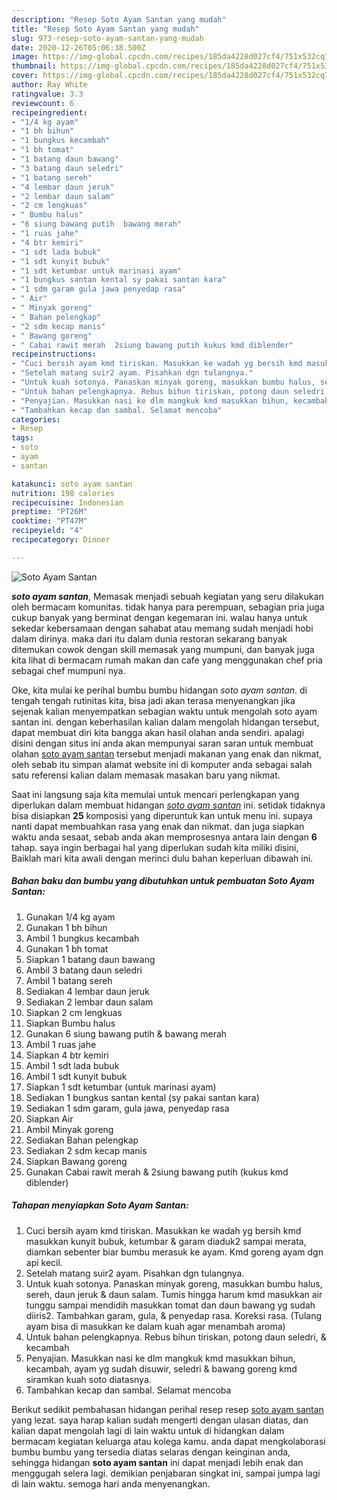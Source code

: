 ```yaml
---
description: "Resep Soto Ayam Santan yang mudah"
title: "Resep Soto Ayam Santan yang mudah"
slug: 973-resep-soto-ayam-santan-yang-mudah
date: 2020-12-26T05:06:38.500Z
image: https://img-global.cpcdn.com/recipes/185da4228d027cf4/751x532cq70/soto-ayam-santan-foto-resep-utama.jpg
thumbnail: https://img-global.cpcdn.com/recipes/185da4228d027cf4/751x532cq70/soto-ayam-santan-foto-resep-utama.jpg
cover: https://img-global.cpcdn.com/recipes/185da4228d027cf4/751x532cq70/soto-ayam-santan-foto-resep-utama.jpg
author: Ray White
ratingvalue: 3.3
reviewcount: 6
recipeingredient:
- "1/4 kg ayam"
- "1 bh bihun"
- "1 bungkus kecambah"
- "1 bh tomat"
- "1 batang daun bawang"
- "3 batang daun seledri"
- "1 batang sereh"
- "4 lembar daun jeruk"
- "2 lembar daun salam"
- "2 cm lengkuas"
- " Bumbu halus"
- "6 siung bawang putih  bawang merah"
- "1 ruas jahe"
- "4 btr kemiri"
- "1 sdt lada bubuk"
- "1 sdt kunyit bubuk"
- "1 sdt ketumbar untuk marinasi ayam"
- "1 bungkus santan kental sy pakai santan kara"
- "1 sdm garam gula jawa penyedap rasa"
- " Air"
- " Minyak goreng"
- " Bahan pelengkap"
- "2 sdm kecap manis"
- " Bawang goreng"
- " Cabai rawit merah  2siung bawang putih kukus kmd diblender"
recipeinstructions:
- "Cuci bersih ayam kmd tiriskan. Masukkan ke wadah yg bersih kmd masukkan kunyit bubuk, ketumbar &amp; garam diaduk2 sampai merata, diamkan sebenter biar bumbu merasuk ke ayam. Kmd goreng ayam dgn api kecil."
- "Setelah matang suir2 ayam. Pisahkan dgn tulangnya."
- "Untuk kuah sotonya. Panaskan minyak goreng, masukkan bumbu halus, sereh, daun jeruk &amp; daun salam. Tumis hingga harum kmd masukkan air tunggu sampai mendidih masukkan tomat dan daun bawang yg sudah diiris2. Tambahkan garam, gula, &amp; penyedap rasa. Koreksi rasa. (Tulang ayam bisa di masukkan ke dalam kuah agar menambah aroma)"
- "Untuk bahan pelengkapnya. Rebus bihun tiriskan, potong daun seledri, &amp; kecambah"
- "Penyajian. Masukkan nasi ke dlm mangkuk kmd masukkan bihun, kecambah, ayam yg sudah disuwir, seledri &amp; bawang goreng kmd siramkan kuah soto diatasnya."
- "Tambahkan kecap dan sambal. Selamat mencoba"
categories:
- Resep
tags:
- soto
- ayam
- santan

katakunci: soto ayam santan 
nutrition: 198 calories
recipecuisine: Indonesian
preptime: "PT26M"
cooktime: "PT47M"
recipeyield: "4"
recipecategory: Dinner

---
```



![Soto Ayam Santan](https://img-global.cpcdn.com/recipes/185da4228d027cf4/751x532cq70/soto-ayam-santan-foto-resep-utama.jpg)

<b><i>soto ayam santan</i></b>, Memasak menjadi sebuah kegiatan yang seru dilakukan oleh bermacam komunitas. tidak hanya para perempuan, sebagian pria juga cukup banyak yang berminat dengan kegemaran ini. walau hanya untuk sekedar kebersamaan dengan sahabat atau memang sudah menjadi hobi dalam dirinya. maka dari itu dalam dunia restoran sekarang banyak ditemukan cowok dengan skill memasak yang mumpuni, dan banyak juga kita lihat di bermacam rumah makan dan cafe yang menggunakan chef pria sebagai chef mumpuni nya.



Oke, kita mulai ke perihal bumbu bumbu hidangan <i>soto ayam santan</i>. di tengah tengah rutinitas kita, bisa jadi akan terasa menyenangkan jika sejenak kalian menyempatkan sebagian waktu untuk mengolah soto ayam santan ini. dengan keberhasilan kalian dalam mengolah hidangan tersebut, dapat membuat diri kita bangga akan hasil olahan anda sendiri. apalagi disini dengan situs ini anda akan mempunyai saran saran untuk membuat olahan <u>soto ayam santan</u> tersebut menjadi makanan yang enak dan nikmat, oleh sebab itu simpan alamat website ini di komputer anda sebagai salah satu referensi kalian dalam memasak masakan baru yang nikmat.


Saat ini langsung saja kita memulai untuk mencari perlengkapan yang diperlukan dalam membuat hidangan <u><i>soto ayam santan</i></u> ini. setidak tidaknya bisa disiapkan <b>25</b> komposisi yang diperuntuk kan untuk menu ini. supaya nanti dapat membuahkan rasa yang enak dan nikmat. dan juga siapkan waktu anda sesaat, sebab anda akan memprosesnya antara lain dengan <b>6</b> tahap. saya ingin berbagai hal yang diperlukan sudah kita miliki disini, Baiklah mari kita awali dengan merinci dulu bahan keperluan dibawah ini.

<!--inarticleads1-->

##### Bahan baku dan bumbu yang dibutuhkan untuk pembuatan Soto Ayam Santan:

1. Gunakan 1/4 kg ayam
1. Gunakan 1 bh bihun
1. Ambil 1 bungkus kecambah
1. Gunakan 1 bh tomat
1. Siapkan 1 batang daun bawang
1. Ambil 3 batang daun seledri
1. Ambil 1 batang sereh
1. Sediakan 4 lembar daun jeruk
1. Sediakan 2 lembar daun salam
1. Siapkan 2 cm lengkuas
1. Siapkan  Bumbu halus
1. Gunakan 6 siung bawang putih &amp; bawang merah
1. Ambil 1 ruas jahe
1. Siapkan 4 btr kemiri
1. Ambil 1 sdt lada bubuk
1. Ambil 1 sdt kunyit bubuk
1. Siapkan 1 sdt ketumbar (untuk marinasi ayam)
1. Sediakan 1 bungkus santan kental (sy pakai santan kara)
1. Sediakan 1 sdm garam, gula jawa, penyedap rasa
1. Siapkan  Air
1. Ambil  Minyak goreng
1. Sediakan  Bahan pelengkap
1. Sediakan 2 sdm kecap manis
1. Siapkan  Bawang goreng
1. Gunakan  Cabai rawit merah &amp; 2siung bawang putih (kukus kmd diblender)




<!--inarticleads2-->

##### Tahapan menyiapkan Soto Ayam Santan:

1. Cuci bersih ayam kmd tiriskan. Masukkan ke wadah yg bersih kmd masukkan kunyit bubuk, ketumbar &amp; garam diaduk2 sampai merata, diamkan sebenter biar bumbu merasuk ke ayam. Kmd goreng ayam dgn api kecil.
1. Setelah matang suir2 ayam. Pisahkan dgn tulangnya.
1. Untuk kuah sotonya. Panaskan minyak goreng, masukkan bumbu halus, sereh, daun jeruk &amp; daun salam. Tumis hingga harum kmd masukkan air tunggu sampai mendidih masukkan tomat dan daun bawang yg sudah diiris2. Tambahkan garam, gula, &amp; penyedap rasa. Koreksi rasa. (Tulang ayam bisa di masukkan ke dalam kuah agar menambah aroma)
1. Untuk bahan pelengkapnya. Rebus bihun tiriskan, potong daun seledri, &amp; kecambah
1. Penyajian. Masukkan nasi ke dlm mangkuk kmd masukkan bihun, kecambah, ayam yg sudah disuwir, seledri &amp; bawang goreng kmd siramkan kuah soto diatasnya.
1. Tambahkan kecap dan sambal. Selamat mencoba




Berikut sedikit pembahasan hidangan perihal resep resep <u>soto ayam santan</u> yang lezat. saya harap kalian sudah mengerti dengan ulasan diatas, dan kalian dapat mengolah lagi di lain waktu untuk di hidangkan dalam bermacam kegiatan keluarga atau kolega kamu. anda dapat mengkolaborasi bumbu bumbu yang tersedia diatas selaras dengan keinginan anda, sehingga hidangan <b>soto ayam santan</b> ini dapat menjadi lebih enak dan menggugah selera lagi. demikian penjabaran singkat ini, sampai jumpa lagi di lain waktu. semoga hari anda menyenangkan.
